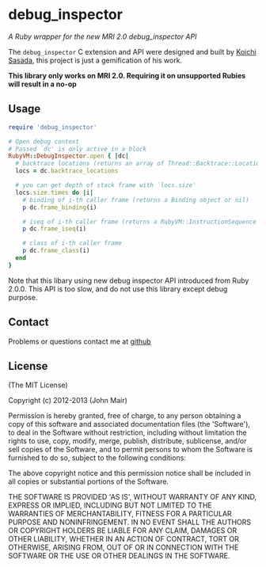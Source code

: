 debug_inspector
===============

_A Ruby wrapper for the new MRI 2.0 debug\_inspector API_

The `debug_inspector` C extension and API were designed and built by [Koichi Sasada](https://github.com/ko1), this project 
is just a gemification of his work.

**This library only works on MRI 2.0. Requiring it on unsupported Rubies will result in a no-op**

Usage
-----

```ruby
require 'debug_inspector'

# Open debug context
# Passed `dc' is only active in a block
RubyVM::DebugInspector.open { |dc|
  # backtrace locations (returns an array of Thread::Backtrace::Location objects)
  locs = dc.backtrace_locations

  # you can get depth of stack frame with `locs.size'
  locs.size.times do |i|
    # binding of i-th caller frame (returns a Binding object or nil)
    p dc.frame_binding(i)

    # iseq of i-th caller frame (returns a RubyVM::InstructionSequence object or nil)
    p dc.frame_iseq(i)

    # class of i-th caller frame
    p dc.frame_class(i)
  end
}
```

Note that this libary using new debug inspector API introduced from Ruby 
2.0.0. This API is too slow, and do not use this library except debug 
purpose.

Contact
-------

Problems or questions contact me at [github](http://github.com/banister)

License
-------

(The MIT License)

Copyright (c) 2012-2013 (John Mair)

Permission is hereby granted, free of charge, to any person obtaining
a copy of this software and associated documentation files (the
'Software'), to deal in the Software without restriction, including
without limitation the rights to use, copy, modify, merge, publish,
distribute, sublicense, and/or sell copies of the Software, and to
permit persons to whom the Software is furnished to do so, subject to
the following conditions:

The above copyright notice and this permission notice shall be
included in all copies or substantial portions of the Software.

THE SOFTWARE IS PROVIDED 'AS IS', WITHOUT WARRANTY OF ANY KIND,
EXPRESS OR IMPLIED, INCLUDING BUT NOT LIMITED TO THE WARRANTIES OF
MERCHANTABILITY, FITNESS FOR A PARTICULAR PURPOSE AND NONINFRINGEMENT.
IN NO EVENT SHALL THE AUTHORS OR COPYRIGHT HOLDERS BE LIABLE FOR ANY
CLAIM, DAMAGES OR OTHER LIABILITY, WHETHER IN AN ACTION OF CONTRACT,
TORT OR OTHERWISE, ARISING FROM, OUT OF OR IN CONNECTION WITH THE
SOFTWARE OR THE USE OR OTHER DEALINGS IN THE SOFTWARE.

